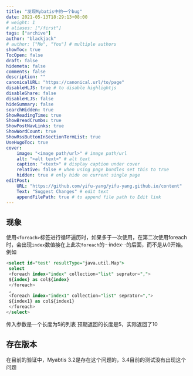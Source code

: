 ```yaml
---
title: "发现Mybatis中的一个bug"
date: 2021-05-13T18:29:13+08:00
# weight: 1
# aliases: ["/first"]
tags: ["archive"]
author: "blackjack"
# author: ["Me", "You"] # multiple authors
showToc: true
TocOpen: false
draft: false
hidemeta: false
comments: false
description: ""
canonicalURL: "https://canonical.url/to/page"
disableHLJS: true # to disable highlightjs
disableShare: false
disableHLJS: false
hideSummary: false
searchHidden: true
ShowReadingTime: true
ShowBreadCrumbs: true
ShowPostNavLinks: true
ShowWordCount: true
ShowRssButtonInSectionTermList: true
UseHugoToc: true
cover:
    image: "<image path/url>" # image path/url
    alt: "<alt text>" # alt text
    caption: "<text>" # display caption under cover
    relative: false # when using page bundles set this to true
    hidden: true # only hide on current single page
editPost:
    URL: "https://github.com/yifu-yang/yifu-yang.github.io/content"
    Text: "Suggest Changes" # edit text
    appendFilePath: true # to append file path to Edit link
---
```


## 现象

使用```<foreach>```标签进行循环遍历时，如果多于一次使用，在第二次使用foreach时，会出现```index```数值接在上此次```foreach```的···index···的后面，而不是从0开始。
例如

```SQL
<select id="test' resultType="java.util.Map">
 select 
 <foreach index="index" collection="list" seprator=",">
 ${index} as col${index}
 </foreach>
 ,
 <foreach index="index1" collection="list" seprator=",">
 ${index1} as col${index1}
 </foreach>
</select>
```

传入参数是一个长度为5的列表
预期返回的长度是5，实际返回了10

## 存在版本

在目前的验证中，Myabtis 3.2是存在这个问题的，3.4目前的测试没有出现这个问题
